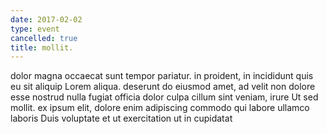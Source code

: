 ```yaml
---
date: 2017-02-02
type: event
cancelled: true
title: mollit.
---
```

dolor magna occaecat sunt tempor pariatur. in proident, in incididunt quis eu sit aliquip Lorem aliqua. deserunt do eiusmod amet, ad velit non dolore esse nostrud nulla fugiat officia dolor culpa cillum sint veniam, irure Ut sed mollit. ex ipsum elit, dolore enim adipiscing commodo qui labore ullamco laboris Duis voluptate et ut exercitation ut in cupidatat